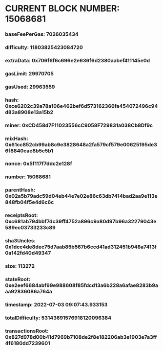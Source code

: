 # CURRENT BLOCK NUMBER: 15068681

### baseFeePerGas: 7026035434
### difficulty: 11803825423084720
### extraData: 0x706f6f6c696e2e636f6d2380aabef411145e0d
### gasLimit: 29970705
### gasUsed: 29963559
### hash: 0xce6202c39a78a106e462bef6d573162366fa454072496c94d83a8908e13a15b2
### miner: 0xCD458d7F11023556cC9058F729831a038Cb8Df9c
### mixHash: 0x61cc852cb99ab8c9e3828648a2fa579cf579e00625195de36f8840cae8b5c5b1
### nonce: 0x5f117f7ddc2e128f
### number: 15068681
### parentHash: 0x02a5b79adc59d04eb44e7e02e86c63db7414bad2aa9e113e848fb04f5e4d6c6c
### receiptsRoot: 0xc681ab794bbf7dc39ff4752a896c9a80d97b96a32279043e589ec03733233c89
### sha3Uncles: 0x1dcc4de8dec75d7aab85b567b6ccd41ad312451b948a7413f0a142fd40d49347
### size: 113272
### stateRoot: 0xe2eef6684abf99e988608f85fdcd13a6b228a6afae8283b9aaa92836086a764a
### timestamp: 2022-07-03 09:07:43.933153
### totalDifficulty: 53143691576918120096384
### transactionsRoot: 0x827d978d00b41d7969b7108de2f8e182206ab3e1903e7a3ff4f6180dd7239601
